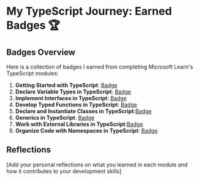 # My TypeScript Journey: Earned Badges 🏆

## Badges Overview

Here is a collection of badges I earned from completing Microsoft Learn's TypeScript modules:

1. **Getting Started with TypeScript**: [Badge](https://learn.microsoft.com/api/achievements/share/ru-ru/Coddessa-3362/3XGD5V8H?sharingId=AED09E3BA0C828F9)
2. **Declare Variable Types in TypeScript**: [Badge](https://learn.microsoft.com/api/achievements/share/ru-ru/Coddessa-3362/FZ363V3X?sharingId=AED09E3BA0C828F9)
3. **Implement Interfaces in TypeScript**: [Badge](https://learn.microsoft.com/api/achievements/share/ru-ru/Coddessa-3362/CWSB5BY9?sharingId=AED09E3BA0C828F9)
4. **Develop Typed Functions in TypeScript**: [Badge](https://learn.microsoft.com/api/achievements/share/ru-ru/Coddessa-3362/WA9L3X2N?sharingId=AED09E3BA0C828F9)
5. **Declare and Instantiate Classes in TypeScript**:[Badge](https://learn.microsoft.com/api/achievements/share/ru-ru/Coddessa-3362/CWSBLXS9?sharingId=AED09E3BA0C828F9)
6. **Generics in TypeScript**: [Badge](https://learn.microsoft.com/api/achievements/share/ru-ru/Coddessa-3362/FZ368D7X?sharingId=AED09E3BA0C828F9)
7. **Work with External Libraries in TypeScript**:[Badge](https://learn.microsoft.com/api/achievements/share/ru-ru/Coddessa-3362/ZPX8RHN2?sharingId=AED09E3BA0C828F9)
8. **Organize Code with Namespaces in TypeScript**: [Badge](https://learn.microsoft.com/api/achievements/share/ru-ru/Coddessa-3362/BLQZPMMD?sharingId=AED09E3BA0C828F9)

## Reflections

[Add your personal reflections on what you learned in each module and how it contributes to your development skills]
